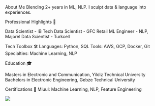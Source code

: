 About Me 
Blending 2+ years in ML, NLP. I sculpt data & language into experiences.

Professional Highlights 🌟

Data Scientist - IB Tech
Data Scientist - GFC Retail
ML Engineer - NLP, Majorel
Data Scientist - Turkcell

Tech Toolbox 🛠️
Languages: Python, SQL
Tools: AWS, GCP, Docker, Git
Specialties: Machine Learning, NLP

Education 🎓

Masters in Electronic and Communication, Yildiz Technical University
Bachelors in Electronic Engineering, Gebze Technical University

Certifications 📜
Miuul: Machine Learning, NLP, Feature Engineering


![](https://komarev.com/ghpvc/?username=demrc&color=grey&style=plastic)






